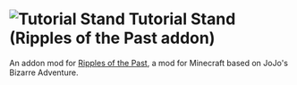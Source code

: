 # ![Tutorial Stand](https://cdn.discordapp.com/attachments/1008097733732745248/1145366100624814101/Tutorial_Stand.png) Tutorial Stand (Ripples of the Past addon)
An addon mod for [Ripples of the Past](https://github.com/StandoByte/Ripples-of-the-Past), a mod for Minecraft based on JoJo's Bizarre Adventure.
